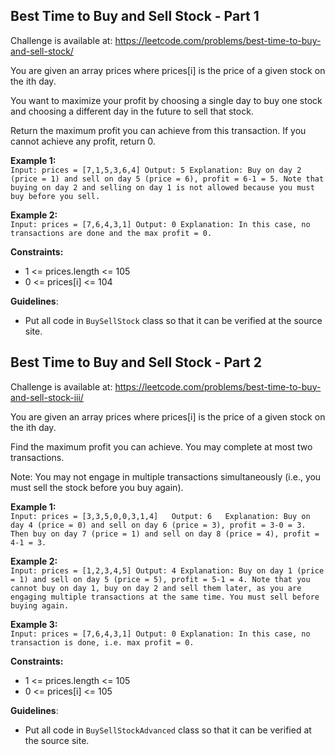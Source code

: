 ## Best Time to Buy and Sell Stock - Part 1

Challenge is available at: https://leetcode.com/problems/best-time-to-buy-and-sell-stock/

You are given an array prices where prices[i] is the price of a given stock on the ith day.  

You want to maximize your profit by choosing a single day to buy one stock and choosing a different day in the future to sell that stock.  

Return the maximum profit you can achieve from this transaction. If you cannot achieve any profit, return 0.

**Example 1:**  
`Input: prices = [7,1,5,3,6,4]
Output: 5
Explanation: Buy on day 2 (price = 1) and sell on day 5 (price = 6), profit = 6-1 = 5.
Note that buying on day 2 and selling on day 1 is not allowed because you must buy before you sell.`

**Example 2:**  
`Input: prices = [7,6,4,3,1]
Output: 0
Explanation: In this case, no transactions are done and the max profit = 0.`

**Constraints:**  
- 1 <= prices.length <= 105
- 0 <= prices[i] <= 104

**Guidelines**:
- Put all code in `BuySellStock` class so that it can be verified at the source site.  


## Best Time to Buy and Sell Stock - Part 2

Challenge is available at: https://leetcode.com/problems/best-time-to-buy-and-sell-stock-iii/

You are given an array prices where prices[i] is the price of a given stock on the ith day.

Find the maximum profit you can achieve. You may complete at most two transactions.

Note: You may not engage in multiple transactions simultaneously (i.e., you must sell the stock before you buy again).


**Example 1:**  
`Input: prices = [3,3,5,0,0,3,1,4]  
Output: 6  
Explanation: Buy on day 4 (price = 0) and sell on day 6 (price = 3), profit = 3-0 = 3.  
Then buy on day 7 (price = 1) and sell on day 8 (price = 4), profit = 4-1 = 3.`  

**Example 2:**  
`Input: prices = [1,2,3,4,5]
Output: 4
Explanation: Buy on day 1 (price = 1) and sell on day 5 (price = 5), profit = 5-1 = 4.
Note that you cannot buy on day 1, buy on day 2 and sell them later, as you are engaging multiple transactions at the same time. You must sell before buying again.
`

**Example 3:**  
`Input: prices = [7,6,4,3,1]
Output: 0
Explanation: In this case, no transaction is done, i.e. max profit = 0.
`  

**Constraints:**
- 1 <= prices.length <= 105
- 0 <= prices[i] <= 105

**Guidelines**:
- Put all code in `BuySellStockAdvanced` class so that it can be verified at the source site.  
